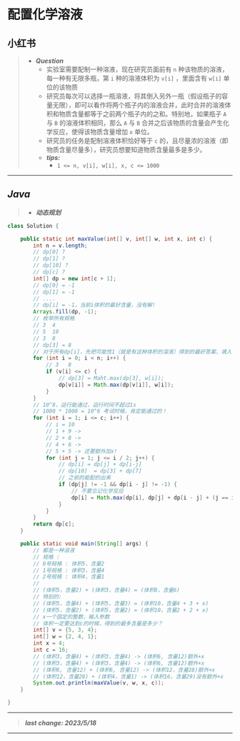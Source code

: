 # 配置化学溶液

## 小红书

> - ***Question***
>   - 实验室需要配制一种溶液，现在研究员面前有 `n` 种该物质的溶液，每一种有无限多瓶，第 `i` 种的溶液体积为 `v[i]` ，里面含有 `w[i]` 单位的该物质
>   - 研究员每次可以选择一瓶溶液，将其倒入另外一瓶（假设瓶子的容量无限），即可以看作将两个瓶子内的溶液合并，此时合并的溶液体积和物质含量都等于之前两个瓶子内的之和。特别地，如果瓶子 `A` 与 `B` 的溶液体积相同，那么 `A` 与 `B` 合并之后该物质的含量会产生化学反应，使得该物质含量增加 `x` 单位。
>   - 研究员的任务是配制溶液体积恰好等于 `c` 的，且尽量浓的溶液（即物质含量尽量多），研究员想要知道物质含量最多是多少。
>   - ***tips:***
>     - `1 <= n, v[i], w[i], x, c <= 1000`

---

## *Java*

> - ***动态规划***

```java
class Solution {

    public static int maxValue(int[] v, int[] w, int x, int c) {
        int n = v.length;
        // dp[0] ?
        // dp[1] ?
        // dp[10] ?
        // dp[c] ?
        int[] dp = new int[c + 1];
        // dp[0] = -1
        // dp[1] = -1
        // ....
        // dp[i] = -1，当前i体积的最好含量，没有解!
        Arrays.fill(dp, -1);
        // 枚举所有规格
        // 3  4
        // 5  10
        // 3  8
        // dp[3] = 8
        // 对于所有dp[i]，先把可能性1（就是有这种体积的溶液）得到的最好答案，填入！
        for (int i = 0; i < n; i++) {
            // 3   8
            if (v[i] <= c) {
                // dp[3] = Maht.max(dp[3], w[i]);
                dp[v[i]] = Math.max(dp[v[i]], w[i]);
            }
        }
        // 10^8，运行能通过，运行时间不超过1s
        // 1000 * 1000 = 10^6 考试时候，肯定能通过的！
        for (int i = 1; i <= c; i++) {
            // i = 10
            // 1 + 9 ->
            // 2 + 8 ->
            // 4 + 6 ->
            // 5 + 5 -> 还要额外加x!
            for (int j = 1; j <= i / 2; j++) {
                // dp[i] = dp[j] + dp[i-j]
                // dp[10]  = dp[3] + dp[7]
                // 之前的能配的出来
                if (dp[j] != -1 && dp[i - j] != -1) {
                    // 不要忘记化学反应
                    dp[i] = Math.max(dp[i], dp[j] + dp[i - j] + (j == i - j ? x : 0));
                }
            }
        }
        return dp[c];
    }

    public static void main(String[] args) {
        // 都是一种溶液
        // 规格 :
        // 0号规格 : 体积5，含量2
        // 1号规格 : 体积3，含量4
        // 2号规格 : 体积4，含量1
        //
        // (体积5，含量2) + (体积3，含量4) = (体积8，含量6)
        // 特别的:
        // (体积5，含量4) + (体积5，含量3) = (体积10，含量4 + 3 + x)
        // (体积5，含量2) + (体积5，含量2) = (体积10，含量2 + 2 + x)
        // x一个固定的整数，输入参数
        // 体积一定要达到c的时候，得到的最多含量是多少？
        int[] v = {5, 3, 4};
        int[] w = {2, 4, 1};
        int x = 4;
        int c = 16;
        // (体积3，含量4) + (体积3，含量4) -> (体积6, 含量12)额外+x
        // (体积3，含量4) + (体积3，含量4) -> (体积6, 含量12)额外+x
        // (体积6, 含量12) + (体积6, 含量12) -> (体积12，含量28)额外+x
        // (体积12，含量28) + (体积4，含量1) -> (体积16，含量29)没有额外+x
        System.out.println(maxValue(v, w, x, c));
    }

}
```

---

> ***last change: 2023/5/18***

---
